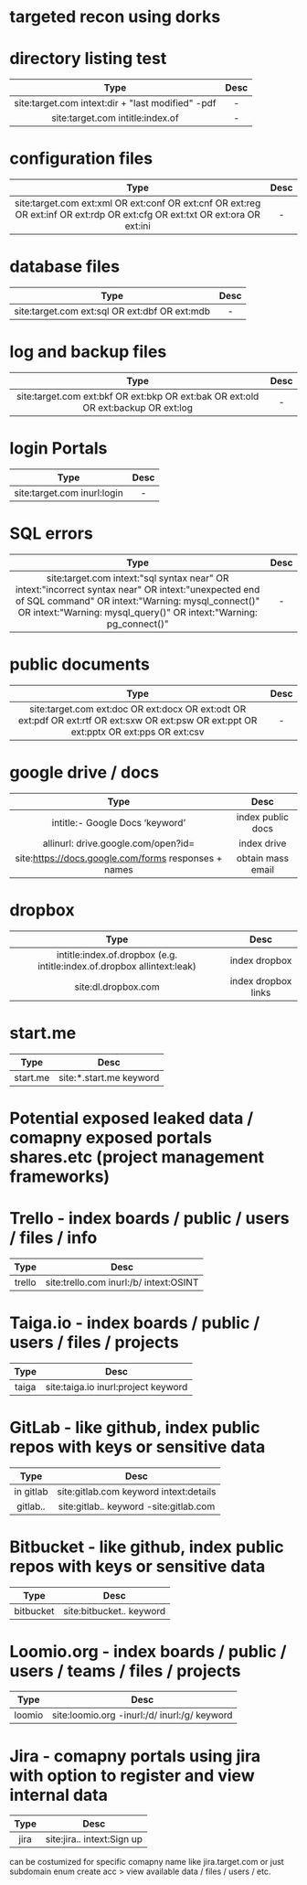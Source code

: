 # targeted recon using dorks


# directory listing test
| Type | Desc |
|:---:|:---:|
| site:target.com intext:dir + "last modified" -pdf | - |
| site:target.com intitle:index.of | - |


# configuration files 
| Type | Desc |
|:---:|:---:|
| site:target.com ext:xml OR ext:conf OR ext:cnf OR ext:reg OR ext:inf OR ext:rdp OR ext:cfg OR ext:txt OR ext:ora OR ext:ini | - |

# database files 
| Type | Desc |
|:---:|:---:|
| site:target.com ext:sql OR ext:dbf OR ext:mdb | - |

# log and backup files 
| Type | Desc |
|:---:|:---:|
| site:target.com ext:bkf OR ext:bkp OR ext:bak OR ext:old OR ext:backup OR ext:log  | - |

# login Portals 
| Type | Desc |
|:---:|:---:|
| site:target.com inurl:login  | - |

# SQL errors
| Type | Desc |
|:---:|:---:|
| site:target.com intext:"sql syntax near" OR intext:"incorrect syntax near" OR intext:"unexpected end of SQL command" OR intext:"Warning: mysql_connect()" OR intext:"Warning: mysql_query()" OR intext:"Warning: pg_connect()"  | - |

# public documents 
| Type | Desc |
|:---:|:---:|
| site:target.com ext:doc OR ext:docx OR ext:odt OR ext:pdf OR ext:rtf OR ext:sxw OR ext:psw OR ext:ppt OR ext:pptx OR ext:pps OR ext:csv  | - |


# google drive / docs
| Type | Desc |
|:---:|:---:|
| intitle:- Google Docs ‘keyword’ | index public docs |
| allinurl: drive.google.com/open?id= | index drive |
| site:https://docs.google.com/forms responses + names| obtain mass email |


# dropbox
| Type | Desc |
|:---:|:---:|
| intitle:index.of.dropbox  (e.g. intitle:index.of.dropbox allintext:leak) | index dropbox |
| site:dl.dropbox.com | index dropbox links |


# start.me
| Type | Desc |
|:---:|:---:|
| start.me | site:*.start.me keyword | leak | sources | OSINT.. etc  |


# Potential exposed leaked data / comapny exposed portals shares.etc (project management frameworks)


# Trello - index boards / public / users / files / info
| Type | Desc |
|:---:|:---:|
| trello | site:trello.com inurl:/b/ intext:OSINT  |


# Taiga.io - index boards / public / users / files / projects
| Type | Desc |
|:---:|:---:|
| taiga | site:taiga.io inurl:project keyword  |


# GitLab - like github, index public repos with keys or sensitive data
| Type | Desc |
|:---:|:---:|
| in gitlab | site:gitlab.com keyword intext:details  |
| gitlab.*.* | site:gitlab.*.* keyword -site:gitlab.com  |


# Bitbucket - like github, index public repos with keys or sensitive data
| Type | Desc |
|:---:|:---:|
| bitbucket | site:bitbucket.*.* keyword |


# Loomio.org - index boards / public / users / teams / files / projects
| Type | Desc |
|:---:|:---:|
| loomio | site:loomio.org -inurl:/d/ inurl:/g/ keyword |


# Jira - comapny portals using jira with option to register and view internal data
| Type | Desc |
|:---:|:---:|
| jira | site:jira.*.* intext:Sign up  |
can be costumized for specific comapny name like jira.target.com or just subdomain enum
create acc >  view available data / files / users / etc.


